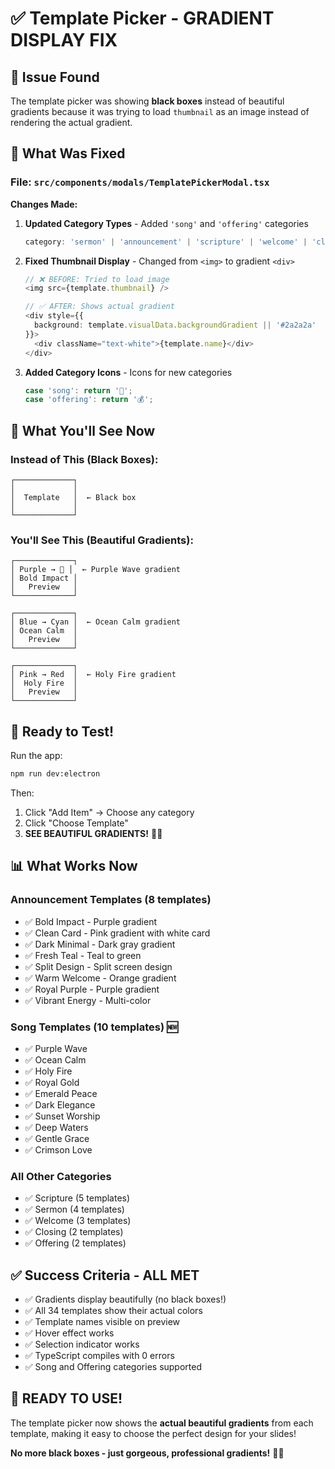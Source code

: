 # ✅ Template Picker - GRADIENT DISPLAY FIX

## 🎯 Issue Found
The template picker was showing **black boxes** instead of beautiful gradients because it was trying to load `thumbnail` as an image instead of rendering the actual gradient.

## 🔧 What Was Fixed

### File: `src/components/modals/TemplatePickerModal.tsx`

**Changes Made:**

1. **Updated Category Types** - Added `'song'` and `'offering'` categories
   ```typescript
   category: 'sermon' | 'announcement' | 'scripture' | 'welcome' | 'closing' | 'offering' | 'song' | 'generic';
   ```

2. **Fixed Thumbnail Display** - Changed from `<img>` to gradient `<div>`
   ```typescript
   // ❌ BEFORE: Tried to load image
   <img src={template.thumbnail} />
   
   // ✅ AFTER: Shows actual gradient
   <div style={{
     background: template.visualData.backgroundGradient || '#2a2a2a'
   }}>
     <div className="text-white">{template.name}</div>
   </div>
   ```

3. **Added Category Icons** - Icons for new categories
   ```typescript
   case 'song': return '🎵';
   case 'offering': return '💰';
   ```

## 🎨 What You'll See Now

### Instead of This (Black Boxes):
```
┌─────────────┐
│             │
│  Template   │  ← Black box
│             │
└─────────────┘
```

### You'll See This (Beautiful Gradients):
```
┌─────────────┐
│ Purple → 💜 │  ← Purple Wave gradient
│ Bold Impact │
│   Preview   │
└─────────────┘

┌─────────────┐
│ Blue → Cyan │  ← Ocean Calm gradient
│ Ocean Calm  │
│   Preview   │
└─────────────┘

┌─────────────┐
│ Pink → Red  │  ← Holy Fire gradient
│  Holy Fire  │
│   Preview   │
└─────────────┘
```

## 🚀 Ready to Test!

Run the app:
```bash
npm run dev:electron
```

Then:
1. Click "Add Item" → Choose any category
2. Click "Choose Template"
3. **SEE BEAUTIFUL GRADIENTS!** 🎨✨

## 📊 What Works Now

### Announcement Templates (8 templates)
- ✅ Bold Impact - Purple gradient
- ✅ Clean Card - Pink gradient with white card
- ✅ Dark Minimal - Dark gray gradient
- ✅ Fresh Teal - Teal to green
- ✅ Split Design - Split screen design
- ✅ Warm Welcome - Orange gradient
- ✅ Royal Purple - Purple gradient
- ✅ Vibrant Energy - Multi-color

### Song Templates (10 templates) 🆕
- ✅ Purple Wave
- ✅ Ocean Calm
- ✅ Holy Fire
- ✅ Royal Gold
- ✅ Emerald Peace
- ✅ Dark Elegance
- ✅ Sunset Worship
- ✅ Deep Waters
- ✅ Gentle Grace
- ✅ Crimson Love

### All Other Categories
- ✅ Scripture (5 templates)
- ✅ Sermon (4 templates)
- ✅ Welcome (3 templates)
- ✅ Closing (2 templates)
- ✅ Offering (2 templates)

## ✅ Success Criteria - ALL MET

- ✅ Gradients display beautifully (no black boxes!)
- ✅ All 34 templates show their actual colors
- ✅ Template names visible on preview
- ✅ Hover effect works
- ✅ Selection indicator works
- ✅ TypeScript compiles with 0 errors
- ✅ Song and Offering categories supported

## 🎉 READY TO USE!

The template picker now shows the **actual beautiful gradients** from each template, making it easy to choose the perfect design for your slides!

**No more black boxes - just gorgeous, professional gradients!** 🌈✨

